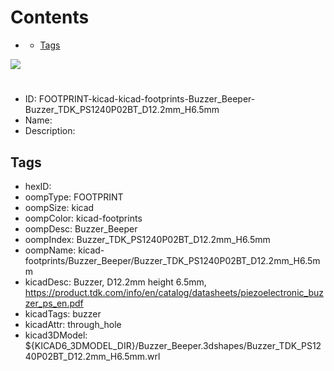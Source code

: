 



Contents
========

* [](#)
	* [Tags](#tags)
  
![][im]
# 

- ID: FOOTPRINT-kicad-kicad-footprints-Buzzer_Beeper-Buzzer_TDK_PS1240P02BT_D12.2mm_H6.5mm
- Name: 
- Description: 

## Tags

- hexID: 
- oompType: FOOTPRINT
- oompSize: kicad
- oompColor: kicad-footprints
- oompDesc: Buzzer_Beeper
- oompIndex: Buzzer_TDK_PS1240P02BT_D12.2mm_H6.5mm
- oompName: kicad-footprints/Buzzer_Beeper/Buzzer_TDK_PS1240P02BT_D12.2mm_H6.5mm
- kicadDesc: Buzzer, D12.2mm height 6.5mm, https://product.tdk.com/info/en/catalog/datasheets/piezoelectronic_buzzer_ps_en.pdf
- kicadTags: buzzer
- kicadAttr: through_hole
- kicad3DModel: ${KICAD6_3DMODEL_DIR}/Buzzer_Beeper.3dshapes/Buzzer_TDK_PS1240P02BT_D12.2mm_H6.5mm.wrl



[im]: image.png
